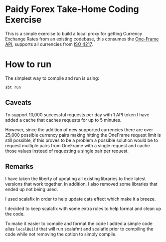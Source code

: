 # Paidy Forex Take-Home Coding Exercise
This is a simple exercise to build a local proxy for getting Currency Exchange Rates from an existing codebase, this
consumes the [One-Frame API](https://hub.docker.com/r/paidyinc/one-frame), supports all currencies from
[ISO 4217](https://www.xe.com/iso4217.php).

# How to run
The simplest way to compile and run is using:

`sbt run`

## Caveats

To support 10,000 successful requests per day with 1 API token I have added a cache that caches requests
for up to 5 minutes.

However, since the addition of new supported currencies there are over 25,000 possible currency pairs making hitting
the OneFrame request limit is still possible, if this proves to be a problem a possible solution would be to request
multiple pairs from OneFrame with a single request and cache those values instead of requesting a single pair per request.

## Remarks
I have taken the liberty of updating all existing libraries to their latest versions that work together. In addition,
I also removed some libraries that ended up not being used.

I used scalafix in order to help update cats effect which make it a breeze.

I decided to keep scalafix with some extra rules to help format and clean up the code.

To make it easier to compile and format the code I added a simple code alias `localBuild` that will run scalafmt and
scalafix prior to compiling the code while not removing the option to simply compile.